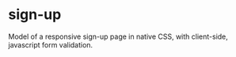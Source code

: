 # sign-up

Model of a responsive sign-up page in native CSS, with client-side, javascript form validation.
